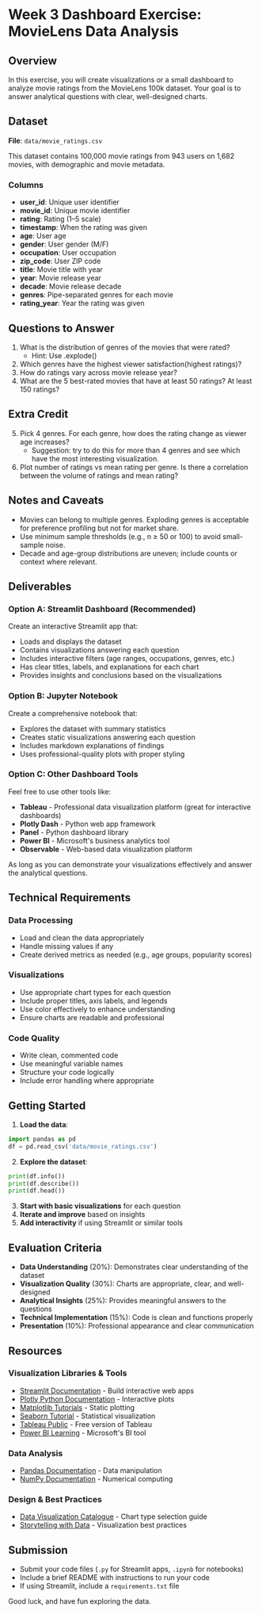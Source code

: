 # Week 3 Dashboard Exercise: MovieLens Data Analysis

## Overview
In this exercise, you will create visualizations or a small dashboard to analyze movie ratings from the MovieLens 100k dataset. Your goal is to answer analytical questions with clear, well-designed charts.

## Dataset
**File**: `data/movie_ratings.csv`

This dataset contains 100,000 movie ratings from 943 users on 1,682 movies, with demographic and movie metadata.

### Columns
- **user_id**: Unique user identifier
- **movie_id**: Unique movie identifier
- **rating**: Rating (1–5 scale)
- **timestamp**: When the rating was given
- **age**: User age
- **gender**: User gender (M/F)
- **occupation**: User occupation
- **zip_code**: User ZIP code
- **title**: Movie title with year
- **year**: Movie release year
- **decade**: Movie release decade
- **genres**: Pipe-separated genres for each movie
- **rating_year**: Year the rating was given

## Questions to Answer
1. What is the distribution of genres of the movies that were rated?
   - Hint: Use .explode()
2. Which genres have the highest viewer satisfaction(highest ratings)? 
3. How do ratings vary across movie release year?
4. What are the 5 best-rated movies that have at least 50 ratings? At least 150 ratings?

## Extra Credit
5. Pick 4 genres. For each genre, how does the rating change as viewer age increases?
   - Suggestion: try to do this for more than 4 genres and see which have the most interesting visualization.
6. Plot number of ratings vs mean rating per genre. Is there a correlation between the volume of ratings and mean rating?

## Notes and Caveats
- Movies can belong to multiple genres. Exploding genres is acceptable for preference profiling but not for market share.
- Use minimum sample thresholds (e.g., n ≥ 50 or 100) to avoid small-sample noise.
- Decade and age-group distributions are uneven; include counts or context where relevant.

## Deliverables

### Option A: Streamlit Dashboard (Recommended)
Create an interactive Streamlit app that:
- Loads and displays the dataset
- Contains visualizations answering each question
- Includes interactive filters (age ranges, occupations, genres, etc.)
- Has clear titles, labels, and explanations for each chart
- Provides insights and conclusions based on the visualizations

### Option B: Jupyter Notebook
Create a comprehensive notebook that:
- Explores the dataset with summary statistics
- Creates static visualizations answering each question
- Includes markdown explanations of findings
- Uses professional-quality plots with proper styling

### Option C: Other Dashboard Tools
Feel free to use other tools like:
- **Tableau** - Professional data visualization platform (great for interactive dashboards)
- **Plotly Dash** - Python web app framework
- **Panel** - Python dashboard library
- **Power BI** - Microsoft's business analytics tool
- **Observable** - Web-based data visualization platform

As long as you can demonstrate your visualizations effectively and answer the analytical questions.

## Technical Requirements

### Data Processing
- Load and clean the data appropriately
- Handle missing values if any
- Create derived metrics as needed (e.g., age groups, popularity scores)

### Visualizations
- Use appropriate chart types for each question
- Include proper titles, axis labels, and legends
- Use color effectively to enhance understanding
- Ensure charts are readable and professional

### Code Quality
- Write clean, commented code
- Use meaningful variable names
- Structure your code logically
- Include error handling where appropriate

## Getting Started

1. **Load the data**:
```python
import pandas as pd
df = pd.read_csv('data/movie_ratings.csv')
```

2. **Explore the dataset**:
```python
print(df.info())
print(df.describe())
print(df.head())
```

3. **Start with basic visualizations** for each question
4. **Iterate and improve** based on insights
5. **Add interactivity** if using Streamlit or similar tools

## Evaluation Criteria

- **Data Understanding** (20%): Demonstrates clear understanding of the dataset
- **Visualization Quality** (30%): Charts are appropriate, clear, and well-designed  
- **Analytical Insights** (25%): Provides meaningful answers to the questions
- **Technical Implementation** (15%): Code is clean and functions properly
- **Presentation** (10%): Professional appearance and clear communication

## Resources

### Visualization Libraries & Tools
- [Streamlit Documentation](https://docs.streamlit.io/) - Build interactive web apps
- [Plotly Python Documentation](https://plotly.com/python/) - Interactive plots
- [Matplotlib Tutorials](https://matplotlib.org/stable/tutorials/index.html) - Static plotting
- [Seaborn Tutorial](https://seaborn.pydata.org/tutorial.html) - Statistical visualization
- [Tableau Public](https://public.tableau.com/) - Free version of Tableau
- [Power BI Learning](https://docs.microsoft.com/en-us/power-bi/) - Microsoft's BI tool

### Data Analysis
- [Pandas Documentation](https://pandas.pydata.org/docs/) - Data manipulation
- [NumPy Documentation](https://numpy.org/doc/) - Numerical computing

### Design & Best Practices
- [Data Visualization Catalogue](https://datavizcatalogue.com/) - Chart type selection guide
- [Storytelling with Data](https://www.storytellingwithdata.com/) - Visualization best practices

## Submission
- Submit your code files (`.py` for Streamlit apps, `.ipynb` for notebooks)
- Include a brief README with instructions to run your code
- If using Streamlit, include a `requirements.txt` file

Good luck, and have fun exploring the data.
